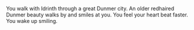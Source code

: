 You walk with Idrinth through a great Dunmer city. An older redhaired Dunmer beauty walks by and smiles at you. You feel your heart beat faster. You wake up smiling.
